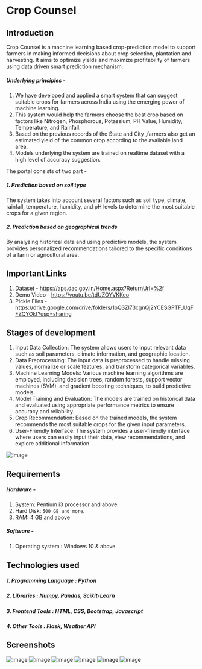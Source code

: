 # Crop Counsel

## Introduction
Crop Counsel is a machine learning based crop-prediction model to support farmers in making informed decisions about crop selection, plantation and harvesting.
It aims to optimize yields and maximize profitability of farmers using data driven smart prediction mechanism.
##### Underlying principles - 
1. We have developed and applied a smart system that can suggest suitable crops for farmers across India using the emerging power of machine learning.
2. This system would help the farmers choose the best crop based on factors like Nitrogen, Phosphorous, Potassium, PH Value, Humidity, Temperature, and Rainfall.
3. Based on the previous records of the State and City ,farmers also get an estimated yield of the common crop according to the available land area.
4. Models underlying the system are trained on realtime dataset with a high level of accuracy suggestion.

The portal consists of two part -
##### 1. Prediction based on soil type
The system takes into account several factors such as soil type, climate, rainfall, temperature, humidity, and pH levels to determine the most suitable crops for a given region. 
##### 2. Prediction based on geographical trends
By analyzing historical data and using predictive models, the system provides personalized recommendations tailored to the specific conditions of a farm or agricultural area.

## Important Links
1. Dataset - https://aps.dac.gov.in/Home.aspx?ReturnUrl=%2f
2. Demo Video - https://youtu.be/tdUZOYVKKeo
3. Pickle Files - https://drive.google.com/drive/folders/1pQ3Zl73cgnQj2YCESGPTF_UqFFZQYOkf?usp=sharing

## Stages of development
1. Input Data Collection: The system allows users to input relevant data such as soil parameters, climate information, and geographic location.
2. Data Preprocessing: The input data is preprocessed to handle missing values, normalize or scale features, and transform categorical variables.
3. Machine Learning Models: Various machine learning algorithms are employed, including decision trees, random forests, support vector machines (SVM), and gradient boosting techniques, to build predictive models.
4. Model Training and Evaluation: The models are trained on historical data and evaluated using appropriate performance metrics to ensure accuracy and reliability.
5. Crop Recommendation: Based on the trained models, the system recommends the most suitable crops for the given input parameters.
6. User-Friendly Interface: The system provides a user-friendly interface where users can easily input their data, view recommendations, and explore additional information.

![image](https://github.com/candy-kush/crop-counsel/assets/96912080/eba84e5b-83a5-475c-bdb9-1e152466a8aa)


## Requirements
##### Hardware - 
1. System: Pentium i3 processor and above.
2. Hard Disk: `500 GB and more`.
3. RAM: 4 GB and above
##### Software - 
1. Operating system   : Windows 10 & above


## Technologies used
##### 1. Programming Language : Python
##### 2. Libraries : Numpy, Pandas, Scikit-Learn
##### 3. Frontend Tools : HTML, CSS, Bootstrap, Javascript
##### 4. Other Tools : Flask, Weather API


## Screenshots
![image](https://github.com/candy-kush/crop-counsel/assets/96912080/a4bf218d-ad82-403a-9392-fb4dd1183255)
![image](https://github.com/candy-kush/crop-counsel/assets/96912080/b3fe339e-2a1e-4020-a11d-b3365f9042f5)
![image](https://github.com/candy-kush/crop-counsel/assets/96912080/dd2713bc-e420-422e-ad3e-de2802878a1f)
![image](https://github.com/candy-kush/crop-counsel/assets/96912080/4004bc0f-393e-4782-8a28-5a2c8b99b260)
![image](https://github.com/candy-kush/crop-counsel/assets/96912080/8104bca6-8800-4d6f-a42c-a8fe897b5294)
![image](https://github.com/candy-kush/crop-counsel/assets/96912080/20c65f00-f5f5-400e-b36d-679c0b4ada7a)
